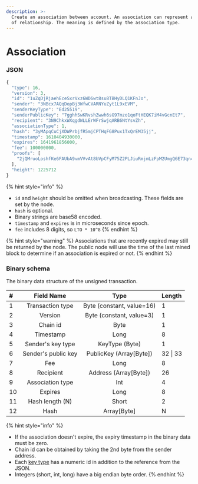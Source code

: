 ```yaml
---
description: >-
  Create an association between account. An association can represent any kind
  of relationship. The meaning is defined by the association type.
---
```


# Association

### JSON

```javascript
{
  "type": 16,
  "version": 3,
  "id": "1uZqDjRjaehEceSxrVxz6WD6wt8su8TBHyDLQ1KFnJo",
  "sender": "3NBcx7AQqDopBj3WfwCVARNYuZyt1L9xEVM",
  "senderKeyType": "Ed25519",
  "senderPublicKey": "7gghhSwKRvshZwwh6sG97mzo1qoFtHEQK7iM4vGcnEt7",
  "recipient": "3N9ChkxWXqgdWLLErWFrSwjqARB6NtYsvZh",
  "associationType": 1,
  "hash": "3yMApqCuCjXDWPrbjfR5mjCPTHqFG8Pux1TxQrEM35jj",
  "timestamp": 1610404930000,
  "expires": 1641961856000,
  "fee": 100000000,
  "proofs": [
    "2jQMruoLoshfKe6FAUbA9vmVVvAt8bVpCFyM75Z2PLJiuRmjmLzFpM2UmgQ6E73qn46AVQprQJPBhQe92S7iSXbZ"
  ],
  "height": 1225712
}
```

{% hint style="info" %}
* `id` and `height` should be omitted when broadcasting. These fields are set by the node.
* `hash` is optional.
* Binary strings are base58 encoded.
* `timestamp` and `expires` is in microseconds since epoch.
* `fee` includes 8 digits, so `LTO * 10^8`
{% endhint %}

{% hint style="warning" %}
Associations that are recently expired may still be returned by the node. The public node will use the time of the last mined block to determine if an association is expired or not.
{% endhint %}

### Binary schema

The binary data structure of the unsigned transaction.

| \# | Field Name | Type | Length |
| :--- | :---: | :---: | :--- |
| 1 | Transaction type | Byte \(constant, value=16\) | 1 |
| 2 | Version | Byte \(constant, value=3\) | 1 |
| 3 | Chain id | Byte | 1 |
| 4 | Timestamp | Long | 8 |
| 5 | Sender's key type | KeyType \(Byte\) | 1 |
| 6 | Sender's public key | PublicKey \(Array\[Byte\]\) | 32 \| 33 |
| 7 | Fee | Long | 8 |
| 8 | Recipient | Address \(Array\[Byte\]\) | 26 |
| 9 | Association type | Int | 4 |
| 10 | Expires | Long | 8 |
| 11 | Hash length \(N\) | Short | 2 |
| 12 | Hash | Array\[Byte\] | N |

{% hint style="info" %}
* If the association doesn't expire, the expiry timestamp in the binary data must be zero.
* Chain id can be obtained by taking the 2nd byte from the sender address.
* Each [key type](../../accounts.md#key-types) has a numeric id in addition to the reference from the JSON.
* Integers \(short, int, long\) have a big endian byte order.
{% endhint %}

